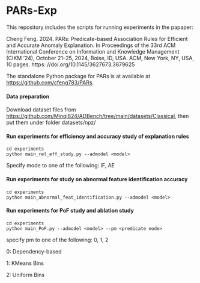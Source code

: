 # PARs-Exp
This repository includes the scripts for running experiments in the papaper: 

Cheng Feng. 2024. PARs: Predicate-based Association Rules for Efficient and
Accurate Anomaly Explanation. In Proceedings of the 33rd ACM International
Conference on Information and Knowledge Management (CIKM ’24), October
21–25, 2024, Boise, ID, USA. ACM, New York, NY, USA, 10 pages. https:
//doi.org/10.1145/3627673.3679625

The standalone Python package for PARs is at available at https://github.com/cfeng783/PARs.

#### Data preparation

Download dataset files from https://github.com/Minqi824/ADBench/tree/main/datasets/Classical, then put them under folder datasets/npz/



#### Run experiments for efficiency and accuracy study of explanation rules
```shell
cd experiments
python main_rel_eff_study.py --admodel <model>
```
Specify mode to one of the following: IF, AE



#### Run experiments for study on abnormal feature identification accuracy
```shell
cd experiments
python main_abnormal_feat_identification.py --admodel <model>
```

#### Run experiments for PoF study and ablation study
```shell
cd experiments
python main_PoF.py --admodel <model> --pm <predicate mode>
```
specify pm to one of the following: 0, 1, 2

0: Dependency-based

1: KMeans Bins

2: Uniform Bins

